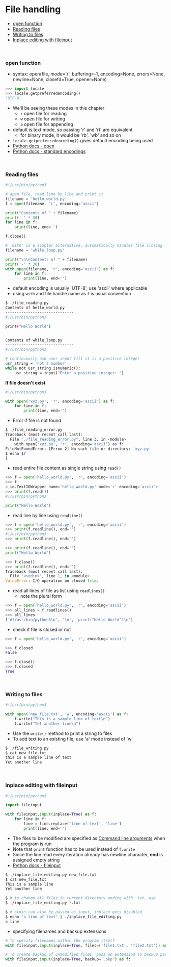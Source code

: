 # <a name="file-handling"></a>File handling
* [open function](#open-function)
* [Reading files](#reading-files)
* [Writing to files](#writing-to-files)
* [Inplace editing with fileinput](#inplace-editing-with-fileinput)
<br>

### <a name="open-function"></a>open function

* syntax: open(file, mode='r', buffering=-1, encoding=None, errors=None, newline=None, closefd=True, opener=None)

```python
>>> import locale
>>> locale.getpreferredencoding()
'UTF-8'
```

* We'll be seeing these modes in this chapter
    * `r` open file for reading
    * `w` open file for writing
    * `a` open file for appending
* default is text mode, so passing 'r' and 'rt' are equivalent
    * for binary mode, it would be 'rb', 'wb' and so on
* `locale.getpreferredencoding()` gives default encoding being used
* [Python docs - open](https://docs.python.org/3/library/functions.html#open)
* [Python docs - standard encodings](https://docs.python.org/3/library/codecs.html#standard-encodings)

<br>

### <a name="reading-files"></a>Reading files

```python
#!/usr/bin/python3

# open file, read line by line and print it
filename = 'hello_world.py'
f = open(filename, 'r', encoding='ascii')

print("Contents of " + filename)
print('-' * 30)
for line in f:
    print(line, end='')

f.close()

# 'with' is a simpler alternative, automatically handles file closing
filename = 'while_loop.py'

print("\n\nContents of " + filename)
print('-' * 30)
with open(filename, 'r', encoding='ascii') as f:
    for line in f:
        print(line, end='')
```

* default encoding is usually 'UTF-8', use 'ascii' where applicable
* using `with` and file handle name as `f` is usual convention

```bash
$ ./file_reading.py
Contents of hello_world.py
------------------------------
#!/usr/bin/python3

print("Hello World")


Contents of while_loop.py
------------------------------
#!/usr/bin/python3

# continuously ask user input till it is a positive integer
usr_string = 'not a number'
while not usr_string.isnumeric():
    usr_string = input("Enter a positive integer: ")
```

**If file doesn't exist**

```python
#!/usr/bin/python3

with open('xyz.py', 'r', encoding='ascii') as f:
    for line in f:
        print(line, end='')
```

* Error if file is not found

```bash
$ ./file_reading_error.py 
Traceback (most recent call last):
  File "./file_reading_error.py", line 3, in <module>
    with open('xyz.py', 'r', encoding='ascii') as f:
FileNotFoundError: [Errno 2] No such file or directory: 'xyz.py'
$ echo $?
1
```

* read entire file content as single string using `read()`

```python
>>> f = open('hello_world.py', 'r', encoding='ascii')
>>> f
<_io.TextIOWrapper name='hello_world.py' mode='r' encoding='ascii'>
>>> print(f.read())
#!/usr/bin/python3

print("Hello World")

```

* read line by line using `readline()`

```python
>>> f = open('hello_world.py', 'r', encoding='ascii')
>>> print(f.readline(), end='')
#!/usr/bin/python3
>>> print(f.readline(), end='')

>>> print(f.readline(), end='')
print("Hello World")

>>> f.close()
>>> print(f.readline(), end='')
Traceback (most recent call last):
  File "<stdin>", line 1, in <module>
ValueError: I/O operation on closed file.
```

* read all lines of file as list using `readlines()`
    * note the plural form

```python
>>> f = open('hello_world.py', 'r', encoding='ascii')
>>> all_lines = f.readlines()
>>> all_lines
['#!/usr/bin/python3\n', '\n', 'print("Hello World")\n']
```

* check if file is closed or not

```python
>>> f = open('hello_world.py', 'r', encoding='ascii')

>>> f.closed
False

>>> f.close()
>>> f.closed
True
```

<br>

### <a name="writing-to-files"></a>Writing to files

```python
#!/usr/bin/python3

with open('new_file.txt', 'w', encoding='ascii') as f:
    f.write("This is a sample line of text\n")
    f.write("Yet another line\n")
```

* Use the `write()` method to print a string to files
* To add text to an existing file, use 'a' mode instead of 'w'

```bash
$ ./file_writing.py
$ cat new_file.txt 
This is a sample line of text
Yet another line
```

<br>

### <a name="inplace-editing-with-fileinput"></a>Inplace editing with fileinput

```python
#!/usr/bin/python3

import fileinput

with fileinput.input(inplace=True) as f:
    for line in f:
        line = line.replace('line of text', 'line')
        print(line, end='')
```

* The files to be modified are specified as [Command line arguments](./Command_line_arguments.md) when the program is run
* Note that `print` function has to be used instead of `f.write`
* Since the line read every iteration already has newline character, **end** is assigned empty string
* [Python docs - fileinput](https://docs.python.org/3/library/fileinput.html)

```bash
$ ./inplace_file_editing.py new_file.txt
$ cat new_file.txt 
This is a sample line
Yet another line

$ # to change all files in current directory ending with .txt, use
$ ./inplace_file_editing.py *.txt

$ # stdin can also be passed as input, inplace gets disabled
$ echo 'a line of text' | ./inplace_file_editing.py
a line
```

* specifying filenames and backup extensions

```python
# To specify filenames within the program itself
with fileinput.input(inplace=True, files=('file1.txt', 'file2.txt')) as f:

# To create backup of unmodified files, pass an extension to backup parameter
with fileinput.input(inplace=True, backup='.bkp') as f:
```
